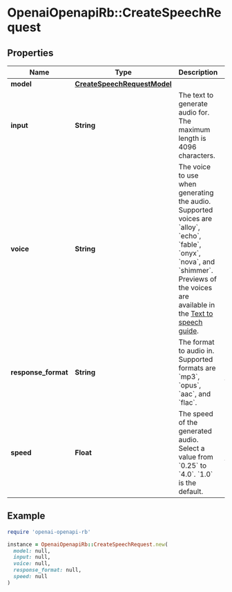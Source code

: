 # OpenaiOpenapiRb::CreateSpeechRequest

## Properties

| Name | Type | Description | Notes |
| ---- | ---- | ----------- | ----- |
| **model** | [**CreateSpeechRequestModel**](CreateSpeechRequestModel.md) |  |  |
| **input** | **String** | The text to generate audio for. The maximum length is 4096 characters. |  |
| **voice** | **String** | The voice to use when generating the audio. Supported voices are &#x60;alloy&#x60;, &#x60;echo&#x60;, &#x60;fable&#x60;, &#x60;onyx&#x60;, &#x60;nova&#x60;, and &#x60;shimmer&#x60;. Previews of the voices are available in the [Text to speech guide](/docs/guides/text-to-speech/voice-options). |  |
| **response_format** | **String** | The format to audio in. Supported formats are &#x60;mp3&#x60;, &#x60;opus&#x60;, &#x60;aac&#x60;, and &#x60;flac&#x60;. | [optional][default to &#39;mp3&#39;] |
| **speed** | **Float** | The speed of the generated audio. Select a value from &#x60;0.25&#x60; to &#x60;4.0&#x60;. &#x60;1.0&#x60; is the default. | [optional][default to 1.0] |

## Example

```ruby
require 'openai-openapi-rb'

instance = OpenaiOpenapiRb::CreateSpeechRequest.new(
  model: null,
  input: null,
  voice: null,
  response_format: null,
  speed: null
)
```

